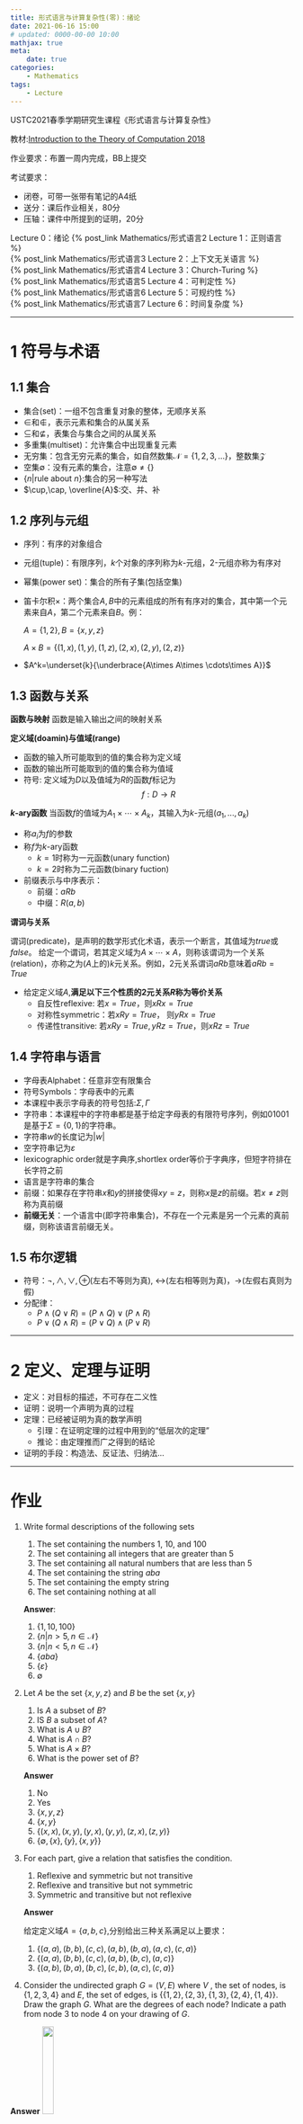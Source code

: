 ```yaml
---
title: 形式语言与计算复杂性(零)：绪论
date: 2021-06-16 15:00
# updated: 0000-00-00 10:00
mathjax: true
meta:
    date: true
categories: 
    - Mathematics
tags:
    - Lecture
---
```


USTC2021春季学期研究生课程《形式语言与计算复杂性》

教材:[Introduction to the Theory of Computation 2018](http://fuuu.be/polytech/INFOF408/Introduction-To-The-Theory-Of-Computation-Michael-Sipser.pdf)

作业要求：布置一周内完成，BB上提交

考试要求：
- 闭卷，可带一张带有笔记的A4纸
- 送分：课后作业相关，80分
- 压轴：课件中所提到的证明，20分

Lecture 0：绪论
{% post_link Mathematics/形式语言2 Lecture 1：正则语言 %}<br>
{% post_link Mathematics/形式语言3 Lecture 2：上下文无关语言 %}<br>
{% post_link Mathematics/形式语言4 Lecture 3：Church-Turing %}<br>
{% post_link Mathematics/形式语言5 Lecture 4：可判定性 %}<br>
{% post_link Mathematics/形式语言6 Lecture 5：可规约性 %}<br>
{% post_link Mathematics/形式语言7 Lecture 6：时间复杂度 %}

---

<!-- more -->

# 1 符号与术语

## 1.1 集合

- 集合(set)：一组不包含重复对象的整体，无顺序关系
- $\in$和$\not\in$，表示元素和集合的从属关系
- $\subseteq$和$\not\subseteq$，表集合与集合之间的从属关系
- 多重集(multiset)：允许集合中出现重复元素
- 无穷集：包含无穷元素的集合，如自然数集$\mathcal{N}=\lbrace1,2,3,...\rbrace$，整数集$\mathcal{Z}$
- 空集$\emptyset$：没有元素的集合，注意$\emptyset\not=\lbrace\rbrace$
- $\lbrace n|\mathrm{rule\ about\ }n\rbrace$:集合的另一种写法
- $\cup,\cap, \overline{A}$:交、并、补

## 1.2 序列与元组

- 序列：有序的对象组合
- 元组(tuple)：有限序列，$k$个对象的序列称为$k$-元组，$2$-元组亦称为有序对
- 幂集(power set)：集合的所有子集(包括空集)
- 笛卡尔积$\times$：两个集合$A,B$中的元素组成的所有有序对的集合，其中第一个元素来自$A$，第二个元素来自$B$。例：
  
  $A = \lbrace 1, 2\rbrace,B = \lbrace x, y, z\rbrace$

  $A \times B = \lbrace (1, x),(1, y),(1, z),(2, x),(2, y),(2, z)\rbrace$

- $A^k=\underset{k}{\underbrace{A\times A\times \cdots\times A}}$

## 1.3 函数与关系

**函数与映射**
函数是输入输出之间的映射关系

**定义域(doamin)与值域(range)**
- 函数的输入所可能取到的值的集合称为定义域
- 函数的输出所可能取到的值的集合称为值域
- 符号: 定义域为$D$以及值域为$R$的函数$f$标记为
  $$f:D \to R$$

**$k$-ary函数**
当函数$f$的值域为$A_1\times \cdots\times A_k$，其输入为$k$-元组$(a_1,...,a_k)$
- 称$a_i$为$f$的参数
- 称$f$为$k$-ary函数
  - $k=1$时称为一元函数(unary function)
  - $k=2$时称为二元函数(binary fuction)
- 前缀表示与中序表示：
  - 前缀：$aRb$
  - 中缀：$R(a,b)$

**谓词与关系**

谓词(predicate)，是声明的数学形式化术语，表示一个断言，其值域为*true*或*false*。
给定一个谓词，若其定义域为$A\times\cdots\times A$，则称该谓词为一个关系(relation)，亦称之为($A$上的)$k$元关系。例如，2元关系谓词$aRb$意味着$aRb=True$

- 给定定义域$A$,**满足以下三个性质的2元关系$R$称为等价关系**
  - 自反性reflexive: 若$x=True$，则$xRx=True$
  - 对称性symmetric：若$xRy=True$， 则$yRx=True$
  - 传递性transitive: 若$xRy=True,yRz=True$，则$xRz=True$

## 1.4 字符串与语言

- 字母表Alphabet：任意非空有限集合
- 符号Symbols：字母表中的元素
- 本课程中表示字母表的符号包括:$\Sigma, \Gamma$
- 字符串：本课程中的字符串都是基于给定字母表的有限符号序列，例如$01001$是基于$\Sigma=\lbrace0,1\rbrace$的字符串。
- 字符串$w$的长度记为$|w|$
- 空字符串记为$\varepsilon$
- lexicographic order就是字典序,shortlex order等价于字典序，但短字符排在长字符之前
- 语言是字符串的集合
- 前缀：如果存在字符串$x$和$y$的拼接使得$xy=z$，则称$x$是$z$的前缀。若$x\not=z$则称为真前缀
- **前缀无关**：一个语言中(即字符串集合)，不存在一个元素是另一个元素的真前缀，则称该语言前缀无关。
  
## 1.5 布尔逻辑

- 符号：$\lnot, \land, \lor, \oplus$(左右不等则为真), $\leftrightarrow$(左右相等则为真)，$\to$(左假右真则为假)
- 分配律：
  - $P\land(Q\lor R)=(P\land Q)\lor(P\land R)$
  - $P\lor(Q\land R)=(P\lor Q)\land(P\lor R)$

---

# 2 定义、定理与证明

- 定义：对目标的描述，不可存在二义性
- 证明：说明一个声明为真的过程
- 定理：已经被证明为真的数学声明
  - 引理：在证明定理的过程中用到的“低层次的定理”
  - 推论：由定理推而广之得到的结论
- 证明的手段：构造法、反证法、归纳法...

---

# 作业

1. Write formal descriptions of the following sets
   1. The set containing the numbers $1$, $10$, and $100$
   2. The set containing all integers that are greater than $5$
   3. The set containing all natural numbers that are less than $5$
   4. The set containing the string $aba$
   5. The set containing the empty string
   6. The set containing nothing at all
   
   **Answer**:
   1. $\lbrace 1, 10, 100\rbrace$
   2. $\lbrace n|n > 5,n\in\mathcal{N}\rbrace$
   3. $\lbrace n|n < 5,n\in\mathcal{N}\rbrace$
   4. $\lbrace aba\rbrace$
   5. $\lbrace \varepsilon\rbrace$
   6. $\emptyset$


2. Let $A$ be the set $\lbrace x, y, z\rbrace$ and $B$ be the set $\lbrace x, y\rbrace$
   1. Is $A$ a subset of $B$?
   2. IS $B$ a subset of $A$?
   3. What is $A\cup B$?
   4. What is $A\cap B$?
   5. What is $A\times B$?
   6. What is the power set of $B$?
   
   **Answer**
   1. No
   2. Yes
   3. $\lbrace x, y, z\rbrace$
   4. $\lbrace x, y\rbrace$
   5. $\lbrace (x,x), (x,y), (y,x), (y,y), (z,x), (z, y)\rbrace$
   6. $\lbrace \emptyset, \lbrace x\rbrace, \lbrace y\rbrace, \lbrace x, y\rbrace \rbrace$

  
3. For each part, give a relation that satisfies the condition.
   1. Reflexive and symmetric but not transitive
   2. Reflexive and transitive but not symmetric
   3. Symmetric and transitive but not reflexive
   
   **Answer**

   给定定义域$A=\lbrace a, b, c\rbrace$,分别给出三种关系满足以上要求：
   1. $\lbrace(a,a),(b,b),(c,c),(a,b),(b,a),(a,c),(c,a)\rbrace$
   2. $\lbrace(a,a),(b,b),(c,c),(a,b),(b,c),(a,c)\rbrace$
   3. $\lbrace(a,b),(b,a),(b,c),(c,b),(a,c),(c,a)\rbrace$

  
4. Consider the undirected graph $G= (V,E)$ where $V$ , the set of nodes, is $\lbrace 1,2,3,4\rbrace$ and $E$, the set of edges, is $\lbrace\lbrace 1,2\rbrace,\lbrace 2,3\rbrace,\lbrace 1,3\rbrace,\lbrace 2,4\rbrace,\lbrace 1,4\rbrace\rbrace$. Draw the
graph $G$. What are the degrees of each node? Indicate a path from node $3$ to
node $4$ on your drawing of $G$.

  **Answer**
   <img src="08.png" width="20%" height="20%">

